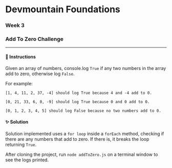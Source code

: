 # Devmountain Foundations
### Week 3
### Add To Zero Challenge

---

#### :dart: Instructions
Given an array of numbers, console.log `True` if any two numbers in the array add to zero, otherwise log `False`.

For example:

```
[1, 4, 11, 2, 37, -4] should log True because 4 and -4 add to 0.

[0, 21, 33, 6, 0, -9] should log True because 0 and 0 add to 0.

[0, 1, 2, 3, 4, 5] should log False because no two numbers add to 0.
```

#### :sparkles: Solution
Solution implemented uses a `for loop` inside a `forEach` method, checking if there are any numbers that add to zero. If there is, it breaks the loop returning `True`.

After cloning the project, run `node addToZero.js` on a terminal window to see the logs printed.
